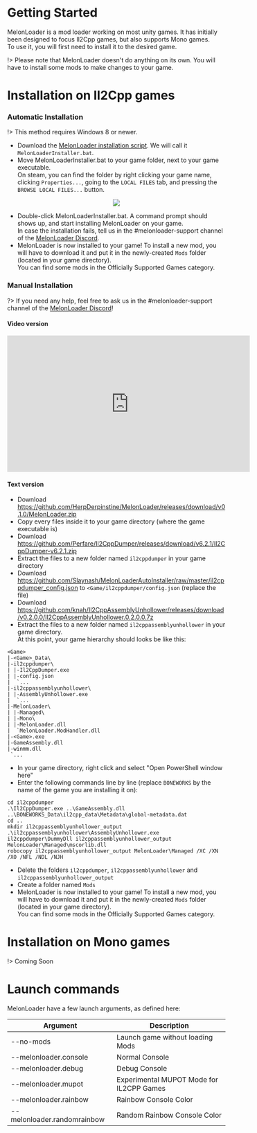 # Getting Started

MelonLoader is a mod loader working on most unity games. It has initially been designed to focus Il2Cpp games, but also supports Mono games.<br/>
To use it, you will first need to install it to the desired game.

!> Please note that MelonLoader doesn't do anything on its own. You will have to install some mods to make changes to your game.

# Installation on Il2Cpp games
### Automatic Installation

!> This method requires Windows 8 or newer.

 - Download the [MelonLoader installation script](https://github.com/Slaynash/MelonLoaderAutoInstaller/releases/download/v1.4.1/MelonLoaderInstaller.bat). We will call it `MelonLoaderInstaller.bat`.
 - Move MelonLoaderInstaller.bat to your game folder, next to your game executable.<br/>
 On steam, you can find the folder by right clicking your game name, clicking `Properties...`, going to the `LOCAL FILES` tab, and pressing the `BROWSE LOCAL FILES...` button.

<div align="center">
    <img src="\_media/ml_install_example.png "Example of installation on BONEWORKS">
</div>

 - Double-click MelonLoaderInstaller.bat. A command prompt should shows up, and start installing MelonLoader on your game.<br/>
 In case the installation fails, tell us in the #melonloader-support channel of the [MelonLoader Discord](https://discord.gg/2Wn3N2P).
 - MelonLoader is now installed to your game! To install a new mod, you will have to download it and put it in the newly-created `Mods` folder (located in your game directory).<br>
 You can find some mods in the Officially Supported Games category.


### Manual Installation

?> If you need any help, feel free to ask us in the #melonloader-support channel of the [MelonLoader Discord](https://discord.gg/2Wn3N2P)!

#### Video version
<div align="center">
    <iframe width="560" height="315" style="min-width: 560px" src="https://www.youtube.com/embed/0Jpi9i4HSsI" frameborder="0" allow="accelerometer; autoplay; encrypted-media; gyroscope; picture-in-picture" allowfullscreen></iframe>
</div>

#### Text version
- Download <https://github.com/HerpDerpinstine/MelonLoader/releases/download/v0.1.0/MelonLoader.zip>
- Copy every files inside it to your game directory (where the game executable is)
- Download <https://github.com/Perfare/Il2CppDumper/releases/download/v6.2.1/Il2CppDumper-v6.2.1.zip>
- Extract the files to a new folder named `il2cppdumper` in your game directory
- Download <https://github.com/Slaynash/MelonLoaderAutoInstaller/raw/master/il2cppdumper_config.json> to `<Game/il2cppdumper/config.json` (replace the file)
- Download <https://github.com/knah/Il2CppAssemblyUnhollower/releases/download/v0.2.0.0/Il2CppAssemblyUnhollower.0.2.0.0.7z>
- Extract the files to a new folder named `il2cppassemblyunhollower` in your game directory.<br/>
At this point, your game hierarchy should looks be like this:
```
<Game>
|-<Game>_Data\
|-il2cppdumper\
| |-Il2CppDumper.exe
| |-config.json
|  `...
|-il2cppassemblyunhollower\
| |-AssemblyUnhollower.exe
|  `...
|-MelonLoader\
| |-Managed\
| |-Mono\
| |-MelonLoader.dll
|  `MelonLoader.ModHandler.dll
|-<Game>.exe
|-GameAssembly.dll
|-winmm.dll
 `...
```
- In your game directory, right click and select "Open PowerShell window here"
- Enter the following commands line by line (replace `BONEWORKS` by the name of the game you are installing it on):
```batch
cd il2cppdumper
.\Il2CppDumper.exe ..\GameAssembly.dll ..\BONEWORKS_Data\il2cpp_data\Metadata\global-metadata.dat
cd ..
mkdir il2cppassemblyunhollower_output
.\il2cppassemblyunhollower\AssemblyUnhollower.exe il2cppdumper\DummyDll il2cppassemblyunhollower_output MelonLoader\Managed\mscorlib.dll
robocopy il2cppassemblyunhollower_output MelonLoader\Managed /XC /XN /XO /NFL /NDL /NJH
```
- Delete the folders `il2cppdumper`, `il2cppassemblyunhollower` and `il2cppassemblyunhollower_output`
- Create a folder named `Mods`
- MelonLoader is now installed to your game! To install a new mod, you will have to download it and put it in the newly-created `Mods` folder (located in your game directory).<br>
You can find some mods in the Officially Supported Games category.

# Installation on Mono games

!> Coming Soon

# Launch commands

MelonLoader have a few launch arguments, as defined here:

| Argument                    | Description                              |
| --------------------------- | ---------------------------------------- |
| --no-mods                   | Launch game without loading Mods         |
| --melonloader.console       | Normal Console                           |
| --melonloader.debug         | Debug Console                            |
| --melonloader.mupot         | Experimental MUPOT Mode for IL2CPP Games |
| --melonloader.rainbow       | Rainbow Console Color                    |
| --melonloader.randomrainbow | Random Rainbow Console Color             |
